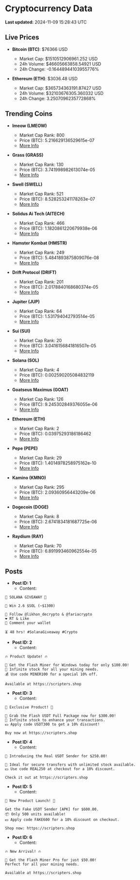 # Cryptocurrency Data

**Last updated:** 2024-11-09 15:28:43 UTC

## Live Prices
- **Bitcoin (BTC)**: $76366 USD
  - Market Cap: $1510512906961.252 USD
  - 24h Volume: $46605663858.54921 USD
  - 24h Change: -0.16448944103955776%

- **Ethereum (ETH)**: $3036.48 USD
  - Market Cap: $365734363191.87427 USD
  - 24h Volume: $32103676305.360332 USD
  - 24h Change: 3.2507096235772868%

## Trending Coins
- **lmeow (LMEOW)**
  - Market Cap Rank: 800
  - Price (BTC): 5.216629136529615e-07
  - [More Info](https://www.coingecko.com/en/coins/lmeow-2)

- **Grass (GRASS)**
  - Market Cap Rank: 130
  - Price (BTC): 3.741998982613074e-05
  - [More Info](https://www.coingecko.com/en/coins/grass)

- **Swell (SWELL)**
  - Market Cap Rank: 521
  - Price (BTC): 8.528253241178263e-07
  - [More Info](https://www.coingecko.com/en/coins/swell-network)

- **Solidus Ai Tech (AITECH)**
  - Market Cap Rank: 466
  - Price (BTC): 1.1820861220679938e-06
  - [More Info](https://www.coingecko.com/en/coins/solidus-ai-tech)

- **Hamster Kombat (HMSTR)**
  - Market Cap Rank: 249
  - Price (BTC): 5.4841893875809076e-08
  - [More Info](https://www.coingecko.com/en/coins/hamster-kombat)

- **Drift Protocol (DRIFT)**
  - Market Cap Rank: 201
  - Price (BTC): 2.0178840168680374e-05
  - [More Info](https://www.coingecko.com/en/coins/drift-protocol)

- **Jupiter (JUP)**
  - Market Cap Rank: 64
  - Price (BTC): 1.531794042793514e-05
  - [More Info](https://www.coingecko.com/en/coins/jupiter)

- **Sui (SUI)**
  - Market Cap Rank: 20
  - Price (BTC): 3.0416156841816507e-05
  - [More Info](https://www.coingecko.com/en/coins/sui)

- **Solana (SOL)**
  - Market Cap Rank: 4
  - Price (BTC): 0.002590205084832119
  - [More Info](https://www.coingecko.com/en/coins/solana)

- **Goatseus Maximus (GOAT)**
  - Market Cap Rank: 126
  - Price (BTC): 9.245302849376055e-06
  - [More Info](https://www.coingecko.com/en/coins/goatseus-maximus)

- **Ethereum (ETH)**
  - Market Cap Rank: 2
  - Price (BTC): 0.03975293186186462
  - [More Info](https://www.coingecko.com/en/coins/ethereum)

- **Pepe (PEPE)**
  - Market Cap Rank: 29
  - Price (BTC): 1.4014978258975162e-10
  - [More Info](https://www.coingecko.com/en/coins/pepe)

- **Kamino (KMNO)**
  - Market Cap Rank: 295
  - Price (BTC): 2.09360956443209e-06
  - [More Info](https://www.coingecko.com/en/coins/kamino)

- **Dogecoin (DOGE)**
  - Market Cap Rank: 8
  - Price (BTC): 2.6741834181687725e-06
  - [More Info](https://www.coingecko.com/en/coins/dogecoin)

- **Raydium (RAY)**
  - Market Cap Rank: 70
  - Price (BTC): 6.891993460962554e-05
  - [More Info](https://www.coingecko.com/en/coins/raydium)

## Posts
- **Post ID: 1**
  - Content:
```
🚀 SOLANA GIVEAWAY 🚀

🎁 Win 2.6 $SOL (~$1300)

🤝 Follow @likhon_decrypto & @fariacrypto
❤️ RT & Like
💬 Comment your wallet

⏳ 48 hrs! #SolanaGiveaway #Crypto
```

- **Post ID: 2**
  - Content:
```
🔥 Product Update! 🔥

🚀 Get the Flash Miner for Windows today for only $100.00!
🔋 Infinite stock for all your mining needs.
💰 Use code MINER100 for a special 10% off.

Available at https://scripters.shop
```

- **Post ID: 3**
  - Content:
```
🎁 Exclusive Product! 🎁

💸 Grab the Flash USDT Full Package now for $300.00!
🎉 Infinite stock to enhance your transactions.
💵 Apply code USDT300 to get a 10% discount!

Buy now at https://scripters.shop
```

- **Post ID: 4**
  - Content:
```
💎 Introducing the Real USDT Sender for $250.00!

💼 Ideal for secure transfers with unlimited stock available.
💵 Use code REAL250 at checkout for a 10% discount.

Check it out at https://scripters.shop
```

- **Post ID: 5**
  - Content:
```
🚀 New Product Launch! 🚀

Get the Fake USDT Sender [APK] for $600.00.
📦 Only 500 units available!
💵 Apply code FAKE600 for a 10% discount on checkout.

Shop now: https://scripters.shop
```

- **Post ID: 6**
  - Content:
```
🔥 New Arrival! 🔥

💸 Get the Flash Miner Pro for just $50.00!
Perfect for all your mining needs.

Available at https://scripters.shop
```

